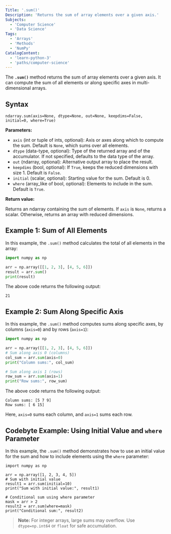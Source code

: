 ```yaml
---
Title: '.sum()'
Description: 'Returns the sum of array elements over a given axis.'
Subjects:
  - 'Computer Science'
  - 'Data Science'
Tags:
  - 'Arrays'
  - 'Methods'
  - 'NumPy'
CatalogContent:
  - 'learn-python-3'
  - 'paths/computer-science'
---
```


The **`.sum()`** method returns the sum of array elements over a given axis. It can compute the sum of all elements or along specific axes in multi-dimensional arrays.

## Syntax

```pseudo
ndarray.sum(axis=None, dtype=None, out=None, keepdims=False, initial=0, where=True)
```

**Parameters:**

- `axis` (int or tuple of ints, optional): Axis or axes along which to compute the sum. Default is `None`, which sums over all elements.
- `dtype` (data-type, optional): Type of the returned array and of the accumulator. If not specified, defaults to the data type of the array.
- `out` (ndarray, optional): Alternative output array to place the result.
- `keepdims` (bool, optional): If `True`, keeps the reduced dimensions with size 1. Default is `False`.
- `initial` (scalar, optional): Starting value for the sum. Default is 0.
- `where` (array_like of bool, optional): Elements to include in the sum. Default is `True`.

**Return value:**

Returns an ndarray containing the sum of elements. If `axis` is `None`, returns a scalar. Otherwise, returns an array with reduced dimensions.

## Example 1: Sum of All Elements

In this example, the `.sum()` method calculates the total of all elements in the array:

```py
import numpy as np

arr = np.array([[1, 2, 3], [4, 5, 6]])
result = arr.sum()
print(result)
```

The above code returns the following output:

```shell
21
```

## Example 2: Sum Along Specific Axis

In this example, the `.sum()` method computes sums along specific axes, by columns (`axis=0`) and by rows (`axis=1`):

```py
import numpy as np

arr = np.array([[1, 2, 3], [4, 5, 6]])
# Sum along axis 0 (columns)
col_sum = arr.sum(axis=0)
print("Column sums:", col_sum)

# Sum along axis 1 (rows)
row_sum = arr.sum(axis=1)
print("Row sums:", row_sum)
```

The above code returns the following output:

```shell
Column sums: [5 7 9]
Row sums: [ 6 15]
```

Here, `axis=0` sums each column, and `axis=1` sums each row.

## Codebyte Example: Using Initial Value and `where` Parameter

In this example, the `.sum()` method demonstrates how to use an initial value for the sum and how to include elements using the `where` parameter: 

```codebyte/python
import numpy as np

arr = np.array([1, 2, 3, 4, 5])
# Sum with initial value
result1 = arr.sum(initial=10)
print("Sum with initial value:", result1)

# Conditional sum using where parameter
mask = arr > 2
result2 = arr.sum(where=mask)
print("Conditional sum:", result2)
```

> **Note:** For integer arrays, large sums may overflow. Use `dtype=np.int64` or `float` for safe accumulation.
